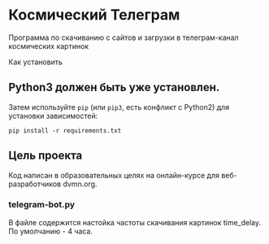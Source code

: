 # Космический Телеграм
Программа по скачиванию с сайтов и загрузки в телеграм-канал космических картинок 

Как установить

## Python3 должен быть уже установлен. 
Затем используйте `pip` (или `pip3`, есть конфликт с Python2) для установки зависимостей:
```
pip install -r requirements.txt
```

## Цель проекта
Код написан в образовательных целях на онлайн-курсе для веб-разработчиков dvmn.org.

### telegram-bot.py
В файле содержится настойка частоты скачивания картинок time_delay. По умолчанию - 4 часа.